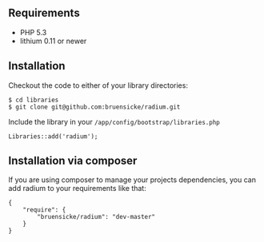 ## Requirements

- PHP 5.3
- lithium 0.11 or newer

## Installation

Checkout the code to either of your library directories:

    $ cd libraries
    $ git clone git@github.com:bruensicke/radium.git

Include the library in your `/app/config/bootstrap/libraries.php`

    Libraries::add('radium');

## Installation via composer

If you are using composer to manage your projects dependencies, you can add radium to your requirements like that:

    {
        "require": {
            "bruensicke/radium": "dev-master"
        }
    }

